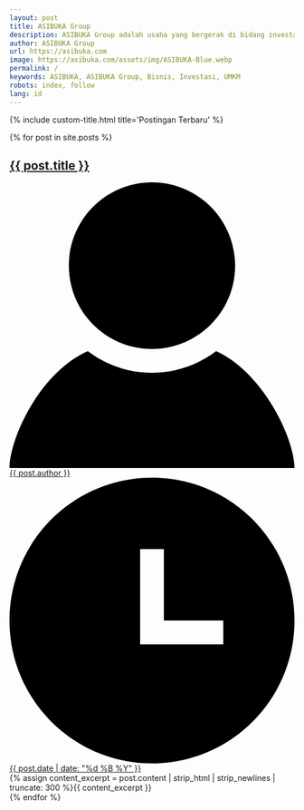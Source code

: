 ```yaml
---
layout: post
title: ASIBUKA Group
description: ASIBUKA Group adalah usaha yang bergerak di bidang investasi di bidang UMKM baik offline maupun online, berbasis teknologi ataupun konvensional.
author: ASIBUKA Group
url: https://asibuka.com
image: https://asibuka.com/assets/img/ASIBUKA-Blue.webp
permalink: /
keywords: ASIBUKA, ASIBUKA Group, Bisnis, Investasi, UMKM
robots: index, follow
lang: id
---
```

{% include custom-title.html title='Postingan Terbaru' %}
<div>
{% for post in site.posts %}
<article aria-label="{{ post.title }}" class="post-outer-container">
  <div class="post-outer">
    <div class="post">
      <h2 class="post-title entry-title"><a href="{{ post.url }}" title="{{ post.title }}">{{ post.title }}</a></h2>
      <div class="post-header">
        <div class="post-header-line-1">
          <span class="byline post-author vcard">
            <span class="post-author-label">
              <svg viewBox="0 0 24 24"><path d="M19 7.001c0 3.865-3.134 7-7 7s-7-3.135-7-7c0-3.867 3.134-7.001 7-7.001s7 3.134 7 7.001zm-1.598 7.18c-1.506 1.137-3.374 1.82-5.402 1.82-2.03 0-3.899-.685-5.407-1.822-4.072 1.793-6.593 7.376-6.593 9.821h24c0-2.423-2.6-8.006-6.598-9.819z"></path></svg>
            </span>
            <span class="fn" itemscope="itemscope" itemtype="https://schema.org/Person">
              <meta content="{{ post.url }}" itemprop="url sameAs">
              <a class="g-profile" href="{{ post.url }}" rel="author" title="{{ post.author }}"><span itemprop="name alternateName description">{{ post.author }}</span></a>
            </span>
          </span>
          <span class="byline post-timestamp">
            <svg viewBox="0 0 24 24"><path d="M12 0c-6.627 0-12 5.373-12 12s5.373 12 12 12 12-5.373 12-12-5.373-12-12-12zm6 14h-7v-8h2v6h5v2z"></path></svg>
            <a class="timestamp-link" href="{{ post.url }}" rel="bookmark" title="permanent link"><time class="published" datetime='{{ post.date | date: "%d %B %Y" }}' title='{{ post.date | date: "%d %B %Y" }}'>{{ post.date | date: "%d %B %Y" }}</time></a>
          </span>
        </div>
      </div>
      <div class="post-details">
        <a class="thumbnail-wrapper" href="{{ post.url }}" title="{{ post.title }}"><div class="thumbnail"></div></a>
        <div class="post-snippet">{% assign content_excerpt = post.content | strip_html | strip_newlines | truncate: 300 %}{{ content_excerpt }}</div>
      </div>
    </div>
  </div>
</article>
{% endfor %}
</div>